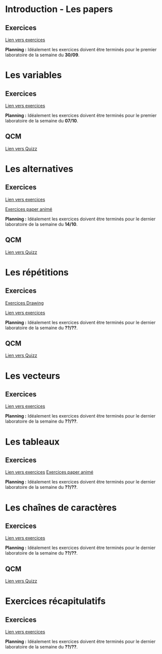 # Introduction - Les papers
## Exercices
[Lien vers exercices](https://tech.io/playgrounds/49038/exercices-paper/paper)

**Planning :** Idéalement les exercices doivent être terminés pour le premier laboratoire de la semaine du **30/09**.

# Les variables
## Exercices
[Lien vers exercices](https://tech.io/playgrounds/51044/les-variables/exercice-1)

**Planning :** Idéalement les exercices doivent être terminés pour le premier laboratoire de la semaine du **07/10**.

## QCM
[Lien vers Quizz](https://forms.gle/4QatjdMcX1PFACqT6)

# Les alternatives
## Exercices
[Lien vers exercices](https://tech.io/playgrounds/51045/les-alternatives/exercice-1)

[Exercices paper animé](https://tech.io/playgrounds/51349/exercices-papers-animes---la-fourmi-de-langton---enonces)

**Planning :** Idéalement les exercices doivent être terminés pour le dernier laboratoire de la semaine du **14/10**.

## QCM
[Lien vers Quizz](https://forms.gle/77ucvfeka437pdmN8)


# Les répétitions
## Exercices
[Exercices Drawing](https://tech.io/playgrounds/51438/drawing/introduction)

[Lien vers exercices](https://tech.io/playgrounds/51047/les-repetitions/introduction)

**Planning :** Idéalement les exercices doivent être terminés pour le dernier laboratoire de la semaine du **??/??**.

## QCM
[Lien vers Quizz](https://forms.gle/BbV4FMnbionJ4pD8A)

# Les vecteurs
## Exercices
[Lien vers exercices]()

**Planning :** Idéalement les exercices doivent être terminés pour le dernier laboratoire de la semaine du **??/??**.


# Les tableaux
## Exercices
[Lien vers exercices]()
[Exercices paper animé](https://tech.io/playgrounds/51350/exercices-papers-animes---le-jeu-de-la-vie---enonces/paper-anime-avec-step_display---exemple)

**Planning :** Idéalement les exercices doivent être terminés pour le dernier laboratoire de la semaine du **??/??**.



# Les chaînes de caractères
## Exercices
[Lien vers exercices]()

**Planning :** Idéalement les exercices doivent être terminés pour le dernier laboratoire de la semaine du **??/??**.

## QCM
[Lien vers Quizz]()

# Exercices récapitulatifs
## Exercices
[Lien vers exercices]()

**Planning :** Idéalement les exercices doivent être terminés pour le dernier laboratoire de la semaine du **??/??**.


